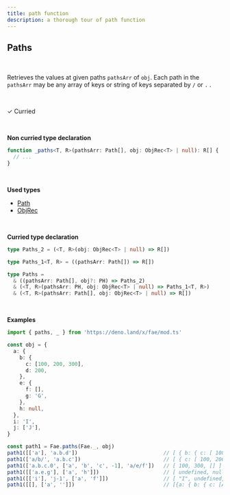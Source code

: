 ```yaml
---
title: path function
description: a thorough tour of path function
---
```


## Paths
<br>

Retrieves the values at given paths `pathsArr` of `obj`. Each path in the `pathsArr` may be any array of keys or string of keys separated by `/` or `.` .

<br>

&check; Curried

<br>
<!---
&#10539; Not curred
-->

**Non curried type declaration**
```typescript
function _paths<T, R>(pathsArr: Path[], obj: ObjRec<T> | null): R[] {
  // ...
}
```
<br>

**Used types**
* [Path](/types/Path)
* [ObjRec](/types/ObjRec)

<br>

**Curried type declaration**

```typescript
type Paths_2 = (<T, R>(obj: ObjRec<T> | null) => R[])

type Paths_1<T, R> = ((pathsArr: Path[]) => R[])

type Paths = 
  & ((pathsArr: Path[], obj?: PH) => Paths_2)
  & (<T, R>(pathsArr: PH, obj: ObjRec<T> | null) => Paths_1<T, R>)
  & (<T, R>(pathsArr: Path[], obj: ObjRec<T> | null) => R[])
```
<br>

**Examples**
```typescript
import { paths, _ } from 'https://deno.land/x/fae/mod.ts'

const obj = {
  a: {
    b: {
      c: [100, 200, 300],
      d: 200,
    },
    e: {
      f: [],
      g: 'G',
    },
    h: null,
  },
  i: 'I',
  j: ['J'],
}

const path1 = Fae.paths(Fae._, obj)
path1([['a'], 'a.b.d'])                            // [ { b: { c: [ 100, 200, 300 ], d: 200 }, e: { f: [], g: 'G' }, h: null }, 200 ]
path1(['a/b/', 'a.b.c'])                           // [ { c: [ 100, 200, 300 ], d: 200 }, [ 100, 200, 300 ] ]
path1(['a.b.c.0', ['a', 'b', 'c', -1], 'a/e/f'])   // [ 100, 300, [] ]
path1([['a.e.g'], ['a', 'h']])                     // [ undefined, null ]
path1([['i'], 'j-1', ['a', 'f']])                  // [ "I", undefined, undefined ]
path1([[], ['a', '']])                             // [{a: { b: { c: [Array], d: 200 }, e: { f: [Array], g: 'G' }, h: null }, i: 'I', j: [ 'J' ]}, undefined]
```

